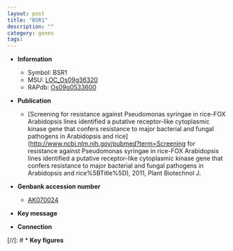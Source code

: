 ```yaml
---
layout: post
title: "BSR1"
description: ""
category: genes
tags: 
---
```


* **Information**  
    + Symbol: BSR1  
    + MSU: [LOC_Os09g36320](http://rice.plantbiology.msu.edu/cgi-bin/ORF_infopage.cgi?orf=LOC_Os09g36320)  
    + RAPdb: [Os09g0533600](http://rapdb.dna.affrc.go.jp/viewer/gbrowse_details/irgsp1?name=Os09g0533600)  

* **Publication**  
    + [Screening for resistance against Pseudomonas syringae in rice-FOX Arabidopsis lines identified a putative receptor-like cytoplasmic kinase gene that confers resistance to major bacterial and fungal pathogens in Arabidopsis and rice](http://www.ncbi.nlm.nih.gov/pubmed?term=Screening for resistance against Pseudomonas syringae in rice-FOX Arabidopsis lines identified a putative receptor-like cytoplasmic kinase gene that confers resistance to major bacterial and fungal pathogens in Arabidopsis and rice%5BTitle%5D), 2011, Plant Biotechnol J.

* **Genbank accession number**  
    + [AK070024](http://www.ncbi.nlm.nih.gov/nuccore/AK070024)

* **Key message**  

* **Connection**  

[//]: # * **Key figures**  


